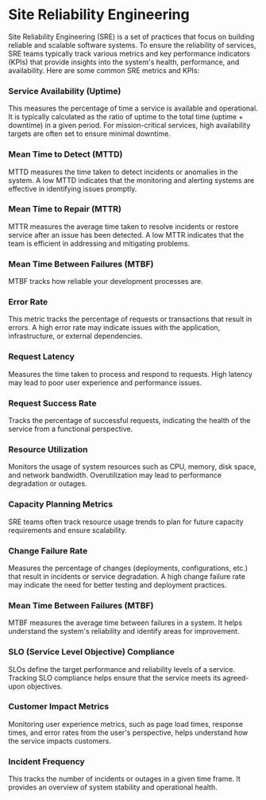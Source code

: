 # Site Reliability Engineering
Site Reliability Engineering (SRE) is a set of practices that focus on building reliable and scalable software systems. To ensure the reliability of services, SRE teams typically track various metrics and key performance indicators (KPIs) that provide insights into the system's health, performance, and availability. Here are some common SRE metrics and KPIs:

### Service Availability (Uptime)
This measures the percentage of time a service is available and operational. It is typically calculated as the ratio of uptime to the total time (uptime + downtime) in a given period. For mission-critical services, high availability targets are often set to ensure minimal downtime.

### Mean Time to Detect (MTTD)
MTTD measures the time taken to detect incidents or anomalies in the system. A low MTTD indicates that the monitoring and alerting systems are effective in identifying issues promptly.

### Mean Time to Repair (MTTR)
MTTR measures the average time taken to resolve incidents or restore service after an issue has been detected. A low MTTR indicates that the team is efficient in addressing and mitigating problems.

### Mean Time Between Failures (MTBF)
MTBF tracks how reliable your development processes are. 

### Error Rate
This metric tracks the percentage of requests or transactions that result in errors. A high error rate may indicate issues with the application, infrastructure, or external dependencies.

### Request Latency
Measures the time taken to process and respond to requests. High latency may lead to poor user experience and performance issues.

### Request Success Rate
Tracks the percentage of successful requests, indicating the health of the service from a functional perspective.

### Resource Utilization
Monitors the usage of system resources such as CPU, memory, disk space, and network bandwidth. Overutilization may lead to performance degradation or outages.

### Capacity Planning Metrics
SRE teams often track resource usage trends to plan for future capacity requirements and ensure scalability.

### Change Failure Rate
Measures the percentage of changes (deployments, configurations, etc.) that result in incidents or service degradation. A high change failure rate may indicate the need for better testing and deployment practices.

### Mean Time Between Failures (MTBF)
MTBF measures the average time between failures in a system. It helps understand the system's reliability and identify areas for improvement.

### SLO (Service Level Objective) Compliance
SLOs define the target performance and reliability levels of a service. Tracking SLO compliance helps ensure that the service meets its agreed-upon objectives.

### Customer Impact Metrics
Monitoring user experience metrics, such as page load times, response times, and error rates from the user's perspective, helps understand how the service impacts customers.

### Incident Frequency
This tracks the number of incidents or outages in a given time frame. It provides an overview of system stability and operational health.

